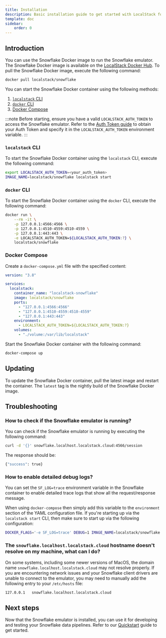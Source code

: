 ```yaml
---
title: Installation
description: Basic installation guide to get started with LocalStack for Snowflake.
template: doc
sidebar:
    order: 0
---
```


## Introduction

You can use the Snowflake Docker image to run the Snowflake emulator.
The Snowflake Docker image is available on the [LocalStack Docker Hub](https://hub.docker.com/r/localstack/snowflake).
To pull the Snowflake Docker image, execute the following command:

```bash
docker pull localstack/snowflake
```

You can start the Snowflake Docker container using the following methods:

1. [`localstack` CLI](https://docs.localstack.cloud/getting-started/installation/#localstack-cli)
2. [`docker` CLI](https://docs.docker.com/get-docker/)
2. [Docker Compose](https://docs.docker.com/compose/install/)

:::note
Before starting, ensure you have a valid `LOCALSTACK_AUTH_TOKEN` to access the Snowflake emulator. Refer to the [Auth Token guide](https://docs.localstack.cloud/getting-started/auth-token/) to obtain your Auth Token and specify it in the `LOCALSTACK_AUTH_TOKEN` environment variable.
:::

### `localstack` CLI

To start the Snowflake Docker container using the `localstack` CLI, execute the following command:

```bash
export LOCALSTACK_AUTH_TOKEN=<your_auth_token>
IMAGE_NAME=localstack/snowflake localstack start
```

### `docker` CLI

To start the Snowflake Docker container using the `docker` CLI, execute the following command:

```bash
docker run \
    --rm -it \
    -p 127.0.0.1:4566:4566 \
    -p 127.0.0.1:4510-4559:4510-4559 \
    -p 127.0.0.1:443:443 \
    -e LOCALSTACK_AUTH_TOKEN=${LOCALSTACK_AUTH_TOKEN:?} \
    localstack/snowflake
```

### Docker Compose

Create a `docker-compose.yml` file with the specified content:

```yaml
version: "3.8"

services:
  localstack:
    container_name: "localstack-snowflake"
    image: localstack/snowflake
    ports:
      - "127.0.0.1:4566:4566"
      - "127.0.0.1:4510-4559:4510-4559"
      - "127.0.0.1:443:443"
    environment:
      - LOCALSTACK_AUTH_TOKEN=${LOCALSTACK_AUTH_TOKEN:?}
    volumes:
      - "./volume:/var/lib/localstack"
```

Start the Snowflake Docker container with the following command:

```bash
docker-compose up
```

## Updating

To update the Snowflake Docker container, pull the latest image and restart the container. The `latest` tag is the nightly build of the Snowflake Docker image.

## Troubleshooting

### How to check if the Snowflake emulator is running?

You can check if the Snowflake emulator is running by executing the following command:

```bash
curl -d '{}' snowflake.localhost.localstack.cloud:4566/session
```

The response should be:

```bash
{"success": true}
```

### How to enable detailed debug logs?

You can set the `SF_LOG=trace` environment variable in the Snowflake container to enable detailed trace logs that show all the request/response message.

When using `docker-compose` then simply add this variable to the `environment` section of the YAML configuration file.
If you're starting up via the `localstack start` CLI, then make sure to start up via the following configuration: 

```bash
DOCKER_FLAGS='-e SF_LOG=trace' DEBUG=1 IMAGE_NAME=localstack/snowflake localstack start
```

### The `snowflake.localhost.localstack.cloud` hostname doesn't resolve on my machine, what can I do?

On some systems, including some newer versions of MacOS, the domain name `snowflake.localhost.localstack.cloud` may not resolve properly.
If you are encountering network issues and your Snowflake client drivers are unable to connect to the emulator, you may need to manually add the following entry to your `/etc/hosts` file:

```bash
127.0.0.1	snowflake.localhost.localstack.cloud
```

## Next steps

Now that the Snowflake emulator is installed, you can use it for developing and testing your Snowflake data pipelines. Refer to our [Quickstart](/aws/getting-started/quickstart) guide to get started.
